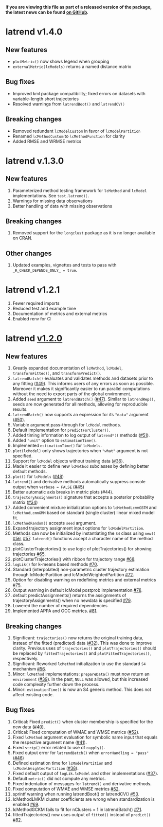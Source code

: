 **If you are viewing this file as part of a released version of the package, the latest news can be found [on GitHub](https://philips-software.github.io/latrend/news/).**
# latrend v1.4.0
## New features
* `plotMetric()` now shows legend when grouping
* `externalMetric(lcModels)` returns a named distance matrix

## Bug fixes
* Improved kml package compatibility; fixed errors on datasets with variable-length short trajectories
* Resolved warnings from `latrendBoot()` and `latrendCV()`

## Breaking changes
* Removed redundant `lcModelCustom` in favor of `lcModelPartition`
* Renamed `lcMethodCustom` to `lcMethodFunction` for clarity
* Added RMSE and WRMSE metrics

# latrend v.1.3.0
## New features
1. Parameterized method testing framework for `lcMethod` and `lcModel` implementations. See `test.latrend()`.
2. Warnings for missing data observations
3. Better handling of data with missing observations

## Breaking changes
1. Removed support for the `longclust` package as it is no longer available on CRAN.

## Other changes
1. Updated examples, vignettes and tests to pass with `_R_CHECK_DEPENDS_ONLY_ = true`.

# latrend v1.2.1
1. Fewer required imports
2. Reduced test and example time
3. Documentation of metrics and external metrics
4. Enabled renv for CI

# latrend [v1.2.0](https://github.com/philips-software/latrend/milestone/2)

## New features
1. Greatly expanded documentation of `lcMethod`, `lcModel`, `transformFitted()`, and `transformPredict()`.
2. `latrendBatch()` evaluates and validates methods and datasets prior to any fitting ([#49](https://github.com/philips-software/latrend/issues/49)). This informs users of any errors as soon as possible. Moreover it makes it significantly easier to run parallel computations without the need to export parts of the global environment.
3. Added `seed` argument to `latrendBatch()` ([#47](https://github.com/philips-software/latrend/issues/47)). Similar to `latrendRep()`, seeds are now generated for all methods, allowing for reproducible results.
4. `latrendBatch()` now supports an expression for its `"data"` argument ([#50](https://github.com/philips-software/latrend/issues/50)).
5. Variable argument pass-through for `lcModel` methods.
6. Default implementation for `predictForCluster()`.
7. Added timing information to log output of `latrend*()` methods ([#51](https://github.com/philips-software/latrend/issues/51)).
8. Added `"unit"` option to `estimationTime()`.
9. Implemented `estimationTime()` for `lcModels`.
10. `plot(lcModel)` only shows trajectories when `"what"` argument is not specified.
11. Support for `lcModel` objects without training data ([#36](https://github.com/philips-software/latrend/issues/36)).
12. Made it easier to define new `lcMethod` subclasses by defining better default methods.
13. `plot()` for `lcModels` ([#48](https://github.com/philips-software/latrend/issues/48))
14. `latrend()` and derivative methods automatically suppress console output when `verbose = FALSE` ([#45](https://github.com/philips-software/latrend/issues/45))
15. Better automatic axis breaks in metric plots (#44).
16. `trajectoryAssignments()` signature that accepts a posterior probability matrix ([#34](https://github.com/philips-software/latrend/issues/34))
17. Added convenient mixture initialization options to `lcMethodLcmmGBTM` and `lcMethodLcmmGMM` based on standard (single cluster) linear mixed model fit.
18. `lcMethodRandom()` accepts `seed` argument.
19. Expand trajectory assignment input options for `lcModelPartition`.
20. Methods can now be initialized by instantiating the `S4` class using `new()` [#56](https://github.com/philips-software/latrend/issues/56), [#57](https://github.com/philips-software/latrend/issues/57). `latrend()` functions accept a character name of the method class.
21. plotClusterTrajectories() to use logic of plotTrajectories() for showing trajectories [#65](https://github.com/philips-software/latrend/issues/65).
22. plotClusterTrajectories() with ribbon for trajectory range [#68](https://github.com/philips-software/latrend/issues/68).
23. `logLik()` for k-means based methods [#70](https://github.com/philips-software/latrend/issues/70).
24. Standard (interpolated) non-parametric cluster trajectory estimation through lcModelPartition and lcModelWeightedPartition [#72](https://github.com/philips-software/latrend/issues/72).
25. Option for disabling warning on redefining metrics and external metrics [#75](https://github.com/philips-software/latrend/issues/75).
26. Output warning in default lcModel postprob implementation [#78](https://github.com/philips-software/latrend/issues/78).
27. default predictAssignments() returns the assignments of trajectoryAssignments() when no newdata is specified [#79](https://github.com/philips-software/latrend/issues/79).
28. Lowered the number of required dependencies
29. Implemented APPA and OCC metrics. [#81](https://github.com/philips-software/latrend/issues/81).

## Breaking changes
1. Significant: `trajectories()` now returns the original training data, instead of the fitted (predicted) data ([#32](https://github.com/philips-software/latrend/issues/32)). This was done to improve clarity. 
Previous uses of `trajectories()` and `plotTrajectories()` should be replaced by `fittedTrajectories()` and `plotFittedTrajectories()`, respectively.
2. Significant: Reworked `lcMethod` initialization to use the standard `S4` mechanism [#56](https://github.com/philips-software/latrend/issues/56).
2. Minor: `lcMethod` implementations: `prepareData()` must now return an `environment` ([#39](https://github.com/philips-software/latrend/issues/39)). In the past, `NULL` was allowed, but this increased code complexity further down the process.
3. Minor: `estimationTime()` is now an S4 generic method. This does not affect existing code.
 
## Bug fixes
1. Critical: Fixed `predict()` when cluster membership is specified for the new data ([#40](https://github.com/philips-software/latrend/issues/40)).
2. Critical: Fixed computation of WMAE and WMSE metrics ([#52](https://github.com/philips-software/latrend/issues/52)).
3. Fixed `lcMethod` argument evaluation for symbolic name input that equals the respective argument name ([#41](https://github.com/philips-software/latrend/issues/41)).
4. Fixed `strip()` error related to use of `eapply()`.
5. Fixed output error for `latrendBatch()` when `errorHandling = "pass"` ([#46](https://github.com/philips-software/latrend/issues/46))
6. Defined estimation time for `lcModelPartition` and `lcModelWeightedPartition` ([#38](https://github.com/philips-software/latrend/issues/38)).
7. Fixed default output of `logLik.lcModel` and other implementations ([#37](https://github.com/philips-software/latrend/issues/37)).
8. Default `metric()` did not compute any metrics.
9. Fixed indentation of messages for `latrend()` and derivative methods.
10. Fixed computation of WMAE and WMSE metrics [#52](https://github.com/philips-software/latrend/issues/52).
11. sprintf warning when running latrendBoot() or latrendCV() [#53](https://github.com/philips-software/latrend/issues/53).
12. lcMethodLMKM cluster coefficients are wrong when standardization is enabled [#69](https://github.com/philips-software/latrend/issues/69).
13. lcMethodGCKM fails to fit for nClusters = 1 in latrendBatch() [#71](https://github.com/philips-software/latrend/issues/71).
14. fittedTrajectories() now uses output of `fitted()` instead of `predict()` [#82](https://github.com/philips-software/latrend/issues/82).
